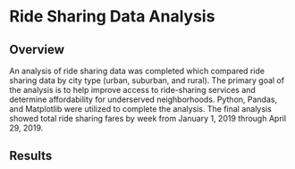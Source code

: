 # Ride Sharing Data Analysis
## Overview
An analysis of ride sharing data was completed which compared ride sharing data by city type (urban, suburban, and rural). The primary goal of the analysis is to help improve access to ride-sharing services and determine affordability for underserved neighborhoods. Python, Pandas, and Matplotlib were utilized to complete the analysis. The final analysis showed total ride sharing fares by week from January 1, 2019 through April 29, 2019.
## Results
